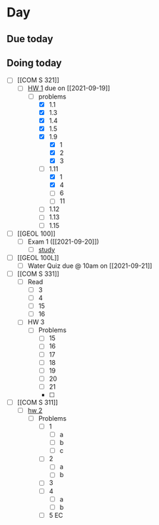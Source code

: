 

# Day 

## Due today


## Doing today
- [ ]  [[COM S 321]]
	- [ ]  [HW 1](https://canvas.iastate.edu/courses/85891/quizzes/360189) due on [[2021-09-19]]
		- [ ]  problems
			- [x]  1.1
			- [x]  1.3
			- [x]  1.4
			- [x]  1.5
			- [x]  1.9
				- [x]  1
				- [x]  2
				- [x]  3
			- [ ]  1.11
				- [x]  1
				- [x]  4
				- [ ]  6
				- [ ]  11
			- [ ]  1.12
			- [ ]  1.13
			- [ ]  1.15
- [ ] [[GEOL 100]]
	- [ ] Exam 1 ([[2021-09-20]])
		- [ ] [study](https://canvas.iastate.edu/courses/82791/files/16421016?wrap=1) 
- [ ]  [[GEOL 100L]]
	- [ ]  Water Quiz due @ 10am on [[2021-09-21]]
- [ ] [[COM S 331]]
	- [ ] Read
		- [ ] 3
		- [ ] 4
		- [ ] 15
		- [ ] 16
	- [ ] HW 3
		- [ ] Problems
			- [ ] 15
			- [ ] 16
			- [ ] 17
			- [ ] 18
			- [ ] 19
			- [ ] 20
			- [ ] 21
			- [ ] 
- [ ]  [[COM S 311]]
	- [ ]  [hw 2](https://canvas.iastate.edu/courses/84877/assignments/1539995)
		- [ ]  Problems
			- [ ]  1
				- [ ]  a
				- [ ]  b
				- [ ]  c
			- [ ]  2
				- [ ]  a
				- [ ]  b
			- [ ]  3
			- [ ]  4
				- [ ]  a
				- [ ]  b
			- [ ]  5 EC